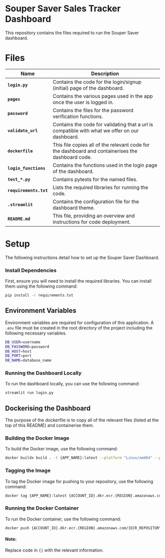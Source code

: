# Souper Saver Sales Tracker Dashboard

This repository contains the files required to run the Souper Saver dashboard.

# Files

| Name                     | Description                                                                                            |
|--------------------------|--------------------------------------------------------------------------------------------------------|
| **`login.py`**           | Contains the code for the login/signup (initial) page of the dashboard.                                |
| **`pages`**              | Contains the various pages used in the app once the user is logged in.                                 |
| **`password`**           | Contains the files for the password verification functions.                                            |
| **`validate_url`**       | Contains the code for validating that a url is compatible with what we offer on our dashboard.         |
| **`dockerfile`**         | This file copies all of the relevant code for the dashboard and containerises the dashboard code.      |
| **`login_functions`**    | Contains the functions used in the login page of the dashboard.                                        |
| **`test_*.py`**          | Contains pytests for the named files.                                                                  |
| **`requirements.txt`**   | Lists the required libraries for running the code.                                                     |
| **`.streamlit`**         | Contains the configuration file for the dashboard theme.                                               |
| **`README.md`**          | This file, providing an overview and instructions for code deployment.                                 |


# Setup

The following instructions detail how to set up the Souper Saver Dashboard.

### Install Dependencies

First, ensure you will need to install the required libraries. You can install them using the following command:

```bash
pip install -r requirements.txt
```

## Environment Variables

Environment variables are required for configuration of this application. A `.env` file must be created in the root directory
of the project including the following necessary variables.

```bash
DB_USER=username
DB_PASSWORD=password
DB_HOST=host
DB_PORT=port
DB_NAME=database_name
```


### Running the Dashboard Locally

To run the dashboard locally, you can use the following command:

```bash
streamlit run login.py
```

## Dockerising the Dashboard

The purpose of the dockerfile is to copy all of the relevant files (listed at the top of this README) and containerise them.

### Building the Docker Image

To build the Docker image, use the following command:

```bash
docker buildx build . -t {APP_NAME}:latest --platform "Linux/amd64" --provenance=false                                                                              
```

### Tagging the Image

To tag the Docker image for pushing to your repository, use the following command:

```bash
docker tag {APP_NAME}:latest {ACCOUNT_ID}.dkr.ecr.{REGION}.amazonaws.com/{ECR_REPOSITORY}:latest
```


### Running the Docker Container

To run the Docker container, use the following command:

```bash
docker push {ACCOUNT_ID}.dkr.ecr.{REGION}.amazonaws.com/{ECR_REPOSITORY}:latest
```

#### Note:

Replace code in `{}` with the relevant information.